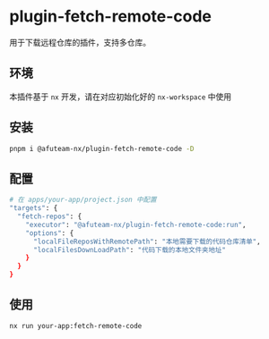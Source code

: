 # plugin-fetch-remote-code

用于下载远程仓库的插件，支持多仓库。

## 环境
本插件基于 `nx` 开发，请在对应初始化好的 `nx-workspace` 中使用

## 安装

```bash
pnpm i @afuteam-nx/plugin-fetch-remote-code -D
```

## 配置
```bash
# 在 apps/your-app/project.json 中配置
"targets": {
  "fetch-repos": {
    "executor": "@afuteam-nx/plugin-fetch-remote-code:run",
    "options": {
      "localFileReposWithRemotePath": "本地需要下载的代码仓库清单",
      "localFilesDownLoadPath": "代码下载的本地文件夹地址"
    }
  }
}

```

## 使用
```bash
nx run your-app:fetch-remote-code
```

